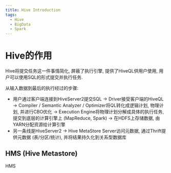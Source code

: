 ```yaml
---
title: Hive Introduction
tags:
  - Hive
  - BigData
  - Spark
---
```


# Hive的作用
Hive将提交任务这一件事情简化, 屏蔽了执行引擎, 提供了HiveQL供用户使用, 用户可以使用SQL的形式提交并执行任务.

从输入数据到最后的执行经过的步骤:

- 用户通过客户端连接到HiveServer2提交SQL -> Driver接受客户端的HiveQL -> Compiler / Semantic Analyzer / Optimizer将QL转化成逻辑计划, 物理计划, 并进行CBO优化 -> Execution Engine将物理计划分解成具体的执行任务, 提交到底层的计算引擎上 (MapReduce, Spark) -> 在HDFS上存储数据, 由YARN分配资源给计算引擎
- 另一条线是HiveServer2 -> Hive MetaStore Server访问元数据, 通过Thrift提供元数据 (表/分区/统计), 并将结果持久化到关系型数据库

## HMS (Hive Metastore)
HMS